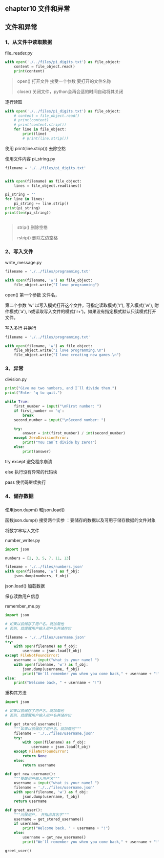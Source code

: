 ## chapter10 文件和异常



## 文件和异常

### 1、从文件中读取数据



file_reader.py

```python
with open('./../files/pi_digits.txt') as file_object:
    content = file_object.read()
    print(content)
```



> open() 打开文件 接受一个参数 要打开的文件名称
>
> close() 关闭文件，python会再合适的时间自动将其关闭



逐行读取

```python
with open('./../files/pi_digits.txt') as file_object:
    # content = file_object.read()
    # print(content)
    # print(content.strip())
    for line in file_object:
        print(line)
        # print(line.strip())
```



使用 print(line.strip()) 去除空格



使用文件内容 pi_string.py

```python
filename = './../files/pi_digits.txt'


with open(filename) as file_object:
    lines = file_object.readlines()

pi_string = ''
for line in lines:
    pi_string += line.strip()
print(pi_string)
print(len(pi_string))
    
```



>  strip() 删除空格
>
> rstrip() 删除左边空格



### 2、写入文件



write_message.py

```python
filename = './../files/programming.txt'

with open(filename, 'w') as file_object:
    file_object.write("I love programming")
```



open()  第一个参数 文件名， 

第二个参数 'w' 以写入模式打开这个文件，可指定读取模式('r'), 写入模式('w'), 附件模式('a'), h或读取写入文件的模式('r+')。如果没有指定模式默认只读模式打开文件。



写入多行 并换行

```python
filename = './../files/programming.txt'

with open(filename, 'w') as file_object:
    file_object.write("I love programming.\n")
    file_object.write("I love creating new games.\n")
```





### 3、异常



division.py

```python
print("Give me two numbers, and I`ll divide them.")
print("Enter 'q to quit.")

while True:
    first_number = input("\nFirst number: ")
    if first_number == 'q':
        break
    second_number = input("\nSecond number: ")

    try:
        answer = int(first_number) / int(second_number)
    except ZeroDivisionError:
        print("You can`t divide by zero!")
    else:
        print(answer)
```

try except 避免程序崩溃

else 执行没有异常的代码块

pass 使代码继续执行



### 4、储存数据

### 

使用json.dupm() 和json.load()

函数json.dump() 接受两个实参 ：要储存的数据以及可用于储存数据的文件对象



将数字串写入文件

number_writer.py



```python
import json

numbers = [2, 3, 5, 7, 11, 13]

filename = './../files/numbers.json'
with open(filename, 'w') as f_obj:
    json.dump(numbers, f_obj)
```



json.load() 加载数据



保存读数用户信息



remember_me.py

```python
import json

# 如果以前储存了用户名，就加载他
# 否则，就提醒用户输入用户名并储存它

filename = './../files/username.json'
try:
    with open(filename) as f_obj:
        username = json.load(f_obj)
except FileNotFoundError:
    username = input("what is your name? ")
    with open(filename, 'w') as f_obj:
        json.dump(username, f_obj)
        print("We`ll remember you when you come back," + username + "!")
else:
    print("Welcome back, " + username + "!")
```





重构其方法



```python
import json

# 如果以前储存了用户名，就加载他
# 否则，就提醒用户输入用户名并储存它

def get_stored_username():
    """如果以前储存了用户名，就加载他"""
    filename = './../files/username.json'
    try:
        with open(filename) as f_obj:
            username = json.load(f_obj)
    except FileNotFoundError:
        return None
    else:
        return username

def get_new_username():
    """提醒用户输入用户名"""
    username = input("what is your name? ")
    filename = './../files/username.json'
    with open(filename, 'w') as f_obj:
        json.dump(username, f_obj)
    return username

def greet_user():
    """问候用户， 并指出其名字"""
    username = get_stored_username()
    if username:
        print("Welcome back, " + username + "!")
    else:
        username = get_new_username()
        print("We`ll remember you when you come back," + username + "!")

greet_user()
```
